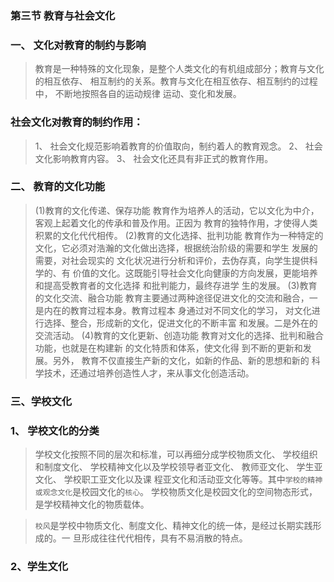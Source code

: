 ### 第三节 教育与社会文化
### 一、 文化对教育的制约与影响
>   教育是一种特殊的文化现象，是整个人类文化的有机组成部分；教育与文化的相互依存、
相互制约的关系。教育与文化在相互依存、相互制约的过程中， 不断地按照各自的运动规律
运动、变化和发展。

### 社会文化对教育的制约作用：
>   1、 社会文化规范影响着教育的价值取向，制约着人的教育观念。
    2、 社会文化影响教育内容。
    3、 社会文化还具有非正式的教育作用。
    
### 二、 教育的文化功能
>   (1)教育的文化传递、保存功能
        教育作为培养人的活动，它以文化为中介，客观上起着文化的传承和普及作用。正因为
        教育的独特作用，才使得人类积累的文化代代相传。
    (2)教育的文化选择、批判功能
        教育作为一种特定的文化，它必须对浩瀚的文化做出选择，根据统治阶级的需要和学生
        发展的需要，对社会现实的 文化状况进行分析和评价，去伪存真，向学生提供科学的、有
        价值的文化。这既能引导社会文化向健康的方向发展，更能培养和提高受教育者的文化选择
        和批判能力，最终存进学 生的发展。
    (3)教育的文化交流、融合功能
        教育主要通过两种途径促进文化的交流和融合，一是内在的教育过程本身。教育过程本
        身通过对不同文化的学习， 对文化进行选择、整合，形成新的文化，促进文化的不断丰富
        和发展。二是外在的交流活动。
    (4)教育的文化更新、创造功能
        教育对文化的选择、批判和融合功能，也就是在构建新 的文化特质和体系，使文化得
        到不断的更新和发展。另外， 教育不仅直接生产新的文化，如新的作品、新的思想和新的
        科学技术，还通过培养创造性人才，来从事文化创造活动。

    
### 三、学校文化
### 1、 学校文化的分类
>   学校文化按照不同的层次和标准，可以再细分成学校物质文化、 学校组织和制度文化、
学校精神文化以及学校领导者亚文化、 教师亚文化、 学生亚文化、 学校职工亚文化以及课
程亚文化和活动亚文化等等。其中`学校的精神或观念文化`是校园文化的`核心`。
学校物质文化是校园文化的空间物态形式，是学校精神文化的物质载体。

>   `校风`是学校中物质文化、制度文化、精神文化的统一体，是经过长期实践形成的。一
旦形成往往代代相传，具有不易消散的特点。

### 2、学生文化